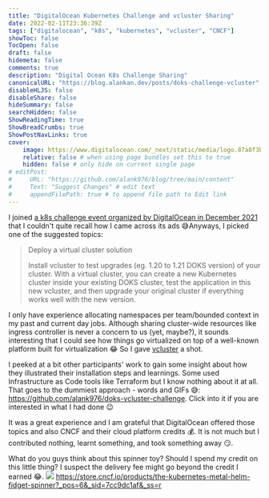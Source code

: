 ```yaml
---
title: "DigitalOcean Kubernetes Challenge and vcluster Sharing"
date: 2022-02-11T23:36:39Z
tags: ["digitalocean", "k8s", "kubernetes", "vcluster", "CNCF"]
showToc: false
TocOpen: false
draft: false
hidemeta: false
comments: true
description: "Digital Ocean K8s Challenge Sharing"
canonicalURL: "https://blog.alankan.dev/posts/doks-challenge-vcluster"
disableHLJS: false
disableShare: false
hideSummary: false
searchHidden: false
ShowReadingTime: true
ShowBreadCrumbs: true
ShowPostNavLinks: true
cover:
    image: https://www.digitalocean.com/_next/static/media/logo.87a8f3b8.svg
    relative: false # when using page bundles set this to true
    hidden: false # only hide on current single page
# editPost:
#     URL: "https://github.com/alank976/blog/tree/main/content"
#     Text: "Suggest Changes" # edit text
#     appendFilePath: true # to append file path to Edit link
---
```


I joined [a k8s challenge event organized by DigitalOcean in December 2021](https://www.digitalocean.com/community/pages/kubernetes-challenge) that I couldn't quite recall how I came across its ads 😅Anyways, I picked one of the suggested topics:
> Deploy a virtual cluster solution
>
> Install vcluster to test upgrades (eg. 1.20 to 1.21 DOKS version) of your cluster. With a virtual cluster, you can create a new Kubernetes cluster inside your existing DOKS cluster, test the application in this new vcluster, and then upgrade your original cluster if everything works well with the new version.

I only have experience allocating namespaces per team/bounded context in my past and current day jobs. Although sharing cluster-wide resources like ingress controller is never a concern to us (yet, maybe?), it sounds interesting that I could see how things go virtualized on top of a well-known platform built for virtualization :joy: So I gave [vcluster](https://www.vcluster.com/) a shot.

I peeked at a bit other participants' work to gain some insight about how they illustrated their installation steps and learnings. Some used Infrastructure as Code tools like Terraform but I know nothing about it at all. That goes to the dummiest approach - words and GIFs 😅: https://github.com/alank976/doks-vcluster-challenge. Click into it if you are interested in what I had done :wink:

It was a great experience and I am grateful that DigitalOcean offered those topics and also CNCF and their cloud platform credits 💰. It is not much but I contributed nothing, learnt something, and took something away 😏.

What do you guys think about this spinner toy? Should I spend my credit on this little thing? I suspect the delivery fee might go beyond the credit I earned :joy:.
![](https://cdn.shopify.com/s/files/1/1300/8977/products/spinner_31a0980e-b9bf-40c5-8e5a-bd4f745bfb10_480x.jpg?v=1649701500)
https://store.cncf.io/products/the-kubernetes-metal-helm-fidget-spinner?_pos=6&_sid=7cc9dc1af&_ss=r
